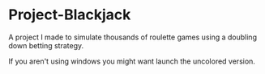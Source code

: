 # Project-Blackjack
A project I made to simulate thousands of roulette games using a doubling down betting strategy.

If you aren't using windows you might want launch the uncolored version.
